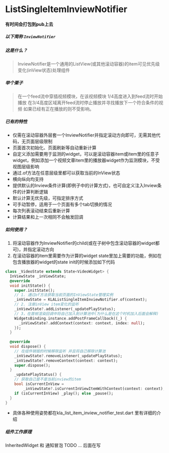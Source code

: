 # ListSingleItemInviewNotifier

#### 有时间会打包到pub上去

##### 以下简称 `InviewNotifier`
##### 这是什么？
> InviewNotifier是一个通用的ListView(或其他滚动容器)的item可见优先级变化(inView状态)处理组件


##### 举个栗子


> 在一个feed流中穿插视频模块，在该视频模块 1/4高度进入到feed流时开始播放
>  在3/4高度区域离开feed流时停止播放并寻找播放下一个符合条件的视频
> 如果已经有正在播放的则不受影响。


##### 已有的特性

*  仅需在滚动容器外层套一个InviewNotifier并指定滚动方向即可，无需其他代码，无页面层级限制
*  页面首次初始化、页面刷新等自动重新计算
*  自定义添加需要用于监测的widget，可以是滚动容器item或item里的任意子widget，例如添加一个视频文章item里的播放器widget作为监测模块，不受视图层级影响
*  通过.of方法在任意层级里都可以获取当前的InView状态
*  横向纵向均支持
*  提供默认的Inview条件计算(即例子中的计算方式)，也可自定义注入Inview条件的计算判断逻辑
*  默认计算无优先级，可指定排序方式
*  可手动暂停，适用于一个页面有多个tab切换的情况
*  每次列表滚动结束后重新计算
*  计算结果和上一次相同不会触发回调

##### 如何使用？
1. 将滚动容器作为InviewNotifier的child(或在子树中包含滚动容器的widget都可)，并指定滚动方向
2. 在滚动容器的item里需要作为计算的widget state里加上需要的功能，例如在包含播放器的widget的state init的时候添加如下代码

```dart
class _VideoState extends State<VideoWidget> {
  InViewState _inViewState;  
  @override
  void initState() {
    super.initState();
    // 1. 通过of方法获取当前页面的InViewState管理实例
    _inViewState = KLAListSingleItemInviewNotifier.of(context);
    // 2. 注册inView item变化的监听
    _inViewState?.addListener(_updatePlayStatus);
    // 3，在首帧渲染回调中将自己加入到计算池中(为什么是在这个时机加入后面会解释)
    WidgetsBinding.instance.addPostFrameCallback((_) {
      _inViewState?.addContext(context: context, index: null);
    });
  }
  
  @override
  void dispose() {
    // 在组件销毁的时候移除监听 并且将自己移除计算池
    _inViewState?.removeListener(_updatePlayStatus);
    _inViewState?.removeContext(context: context);
    super.dispose();
  }
    _updatePlayStatus() {
    // 获取自己是不是当前inview的item
    bool isCurrentInView =
        _inViewState?.isCurrentInViewItemWithContext(context: context);
    if (isCurrentInView) _play(); else _pause();
  }
}

```
* 具体各种使用姿势都在kla_list_item_inview_notifier_test.dart 里有详细的介绍

##### 组件工作原理
InheritedWidget 和 通知冒泡 TODO ... 后面在写
